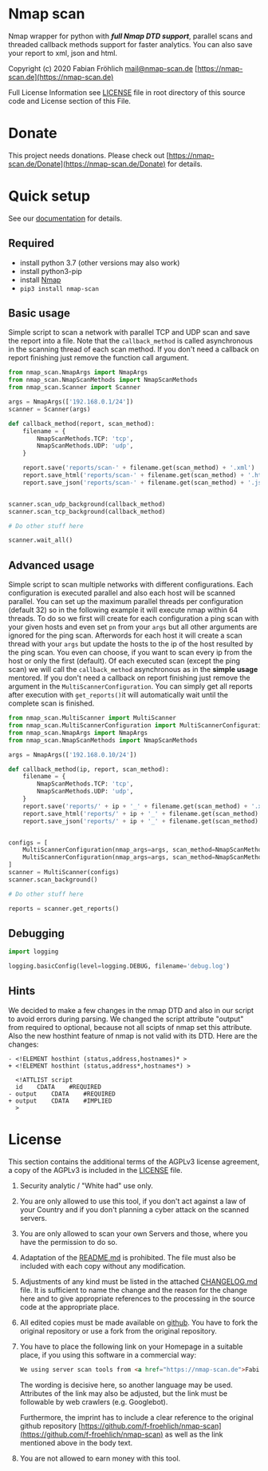 Nmap scan
=========
Nmap wrapper for python with ***full Nmap DTD support***, parallel scans and threaded callback methods support for faster analytics. You can also save your report to xml, json and html.

Copyright (c) 2020 Fabian Fröhlich <mail@nmap-scan.de> [https://nmap-scan.de](https://nmap-scan.de)

Full License Information see  [LICENSE](https://github.com/f-froehlich/nmap-scan/blob/master/LICENSE) file in root directory of this source code and License section of this File.

# Donate
This project needs donations. Please check out [https://nmap-scan.de/Donate](https://nmap-scan.de/Donate) for details.


# Quick setup
See our [documentation](https://nmap-scan.de) for details.

## Required
* install python 3.7 (other versions may also work)
* install python3-pip
* install [Nmap](https://github.com/nmap/nmap) 
* `pip3 install nmap-scan`

## Basic usage
Simple script to scan a network with parallel TCP and UDP scan and save the report into a file. Note that the `callback_method` is called asynchronous in the scanning thread of each scan method. If you don't need a callback on report finishing just remove the function call argument.
```python
from nmap_scan.NmapArgs import NmapArgs
from nmap_scan.NmapScanMethods import NmapScanMethods
from nmap_scan.Scanner import Scanner

args = NmapArgs(['192.168.0.1/24'])
scanner = Scanner(args)

def callback_method(report, scan_method):
    filename = {
        NmapScanMethods.TCP: 'tcp',
        NmapScanMethods.UDP: 'udp',
    }

    report.save('reports/scan-' + filename.get(scan_method) + '.xml')
    report.save_html('reports/scan-' + filename.get(scan_method) + '.html')
    report.save_json('reports/scan-' + filename.get(scan_method) + '.json')


scanner.scan_udp_background(callback_method)
scanner.scan_tcp_background(callback_method)

# Do other stuff here

scanner.wait_all()

```

## Advanced usage
Simple script to scan multiple networks with different configurations. Each configuration is executed parallel and also each host will be scanned parallel. You can set up the maximum parallel threads per configuration (default 32) so in the following example it will execute nmap within 64 threads. To do so we first will create for each configuration a ping scan with your given hosts and even set `pn` from your `args` but all other arguments are ignored for the ping scan. Afterwords for each host it will create a scan thread with your `args` but update the hosts to the ip of the host resulted by the ping scan. You even can choose, if you want to scan every ip from the host or only the first (default). Of each executed scan (except the ping scan) we will call the `callback_method` asynchronous as in the **simple usage** mentored. If you don't need a callback on report finishing just remove the argument in the `MultiScannerConfiguration`. You can simply get all reports after execution with `get_reports()`it will automatically wait until the complete scan is finished.

```python
from nmap_scan.MultiScanner import MultiScanner
from nmap_scan.MultiScannerConfiguration import MultiScannerConfiguration
from nmap_scan.NmapArgs import NmapArgs
from nmap_scan.NmapScanMethods import NmapScanMethods

args = NmapArgs(['192.168.0.10/24'])

def callback_method(ip, report, scan_method):
    filename = {
        NmapScanMethods.TCP: 'tcp',
        NmapScanMethods.UDP: 'udp',
    }
    report.save('reports/' + ip + '_' + filename.get(scan_method) + '.xml')
    report.save_html('reports/' + ip + '_' + filename.get(scan_method) + '.html')
    report.save_json('reports/' + ip + '_' + filename.get(scan_method) + '.json')


configs = [
    MultiScannerConfiguration(nmap_args=args, scan_method=NmapScanMethods.TCP, callback_method=callback_method),
    MultiScannerConfiguration(nmap_args=args, scan_method=NmapScanMethods.UDP, callback_method=callback_method),
]
scanner = MultiScanner(configs)
scanner.scan_background()

# Do other stuff here

reports = scanner.get_reports()

```

## Debugging

```python
import logging

logging.basicConfig(level=logging.DEBUG, filename='debug.log')
```

## Hints
We decided to make a few changes in the nmap DTD and also in our script to avoid errors during parsing. We changed the script attribute "output" from required to optional, because not all scipts of nmap set this attribute. Also the new hosthint feature of nmap is not valid with its DTD. Here are the changes:

```shell script
- <!ELEMENT hosthint (status,address,hostnames)* >
+ <!ELEMENT hosthint (status,address*,hostnames*) >

  <!ATTLIST script
  id    CDATA    #REQUIRED
- output    CDATA    #REQUIRED
+ output    CDATA    #IMPLIED
  >

```

# License
This section contains the additional terms of the AGPLv3 license agreement, a copy of the AGPLv3 is included in the [LICENSE](https://github.com/f-froehlich/nmap-scan/blob/master/LICENSE) file.

1. Security analytic / "White had" use only.
2. You are only allowed to use this tool, if you don't act against a law of your Country and if you don't planning a cyber attack on the scanned servers.
3. You are only allowed to scan your own Servers and those, where you have the permission to do so.
4. Adaptation of the [README.md](https://github.com/f-froehlich/nmap-scan/blob/master/README.md) is prohibited. The file must also be included with each copy without any modification. 

5. Adjustments of any kind must be listed in the attached [CHANGELOG.md](https://github.com/f-froehlich/monitoring-utils/blob/master/CHANGELOG.md) file. It is sufficient to name the change and the reason for the change here and to give appropriate references to the processing in the source code at the appropriate place.

6. All edited copies must be made available on [github](https://github.com). You have to fork the original repository or use a fork from the original repository.

7. You have to place the following link on your Homepage in a suitable place, if you using this software in a commercial way:

    ```html
    We using server scan tools from <a href="https://nmap-scan.de">Fabian Fr&ouml;hlich</a>
   ```

    The wording is decisive here, so another language may be used. Attributes of the link may also be adjusted, but the link must be followable by web crawlers (e.g. Googlebot).

    Furthermore, the imprint has to include a clear reference to the original github repository [https://github.com/f-froehlich/nmap-scan](https://github.com/f-froehlich/nmap-scan) as well as the link mentioned above in the body text.
    
8. You are not allowed to earn money with this tool.

